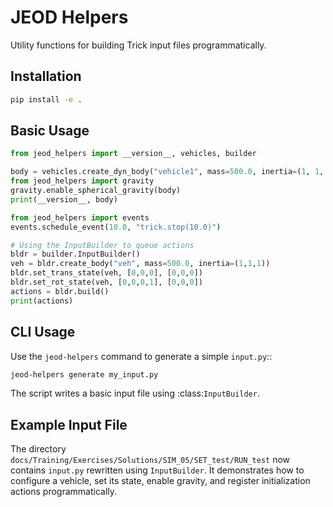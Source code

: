 # JEOD Helpers

Utility functions for building Trick input files programmatically.

## Installation

```bash
pip install -e .
```

## Basic Usage

```python
from jeod_helpers import __version__, vehicles, builder

body = vehicles.create_dyn_body("vehicle1", mass=500.0, inertia=(1, 1, 1))
from jeod_helpers import gravity
gravity.enable_spherical_gravity(body)
print(__version__, body)

from jeod_helpers import events
events.schedule_event(10.0, "trick.stop(10.0)")

# Using the InputBuilder to queue actions
bldr = builder.InputBuilder()
veh = bldr.create_body("veh", mass=500.0, inertia=(1,1,1))
bldr.set_trans_state(veh, [0,0,0], [0,0,0])
bldr.set_rot_state(veh, [0,0,0,1], [0,0,0])
actions = bldr.build()
print(actions)
```

## CLI Usage

Use the ``jeod-helpers`` command to generate a simple ``input.py``::

```bash
jeod-helpers generate my_input.py
```

The script writes a basic input file using :class:`InputBuilder`.

## Example Input File

The directory `docs/Training/Exercises/Solutions/SIM_05/SET_test/RUN_test` now contains
`input.py` rewritten using `InputBuilder`. It demonstrates how to configure a vehicle,
set its state, enable gravity, and register initialization actions programmatically.
